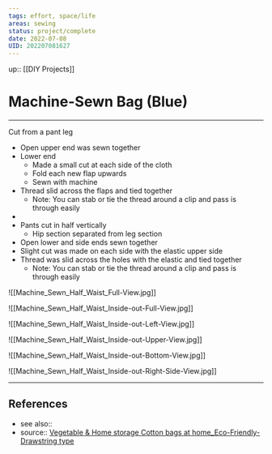 ```yaml
---
tags: effort, space/life
areas: sewing
status: project/complete
date: 2022-07-08
UID: 202207081627
---
```


up:: [[DIY Projects]]

# Machine-Sewn Bag (Blue)
---

Cut from a pant leg
- Open upper end was sewn together
- Lower end
	- Made a small cut at each side of the cloth
	- Fold each new flap upwards
	- Sewn with machine
- Thread slid across the flaps and tied together
	- Note: You can stab or tie the thread around a clip and pass is through easily
- 
- Pants cut in half vertically
	- Hip section separated from leg section
- Open lower and side ends sewn together
- Slight cut was made on each side with the elastic upper side
- Thread was slid across the holes with the elastic and tied together
	- Note: You can stab or tie the thread around a clip and pass is through easily

![[Machine_Sewn_Half_Waist_Full-View.jpg]]

![[Machine_Sewn_Half_Waist_Inside-out-Full-View.jpg]]

![[Machine_Sewn_Half_Waist_Inside-out-Left-View.jpg]]

![[Machine_Sewn_Half_Waist_Inside-out-Upper-View.jpg]]

![[Machine_Sewn_Half_Waist_Inside-out-Bottom-View.jpg]]

![[Machine_Sewn_Half_Waist_Inside-out-Right-Side-View.jpg]]

---
## References
- see also::
- source:: [Vegetable & Home storage Cotton bags at home_Eco-Friendly- Drawstring type](https://www.youtube.com/watch?v=_C_aNh9wjno&list=LLpg0qoD8gPAxKERT8NablBA&index=2&t=48s-)